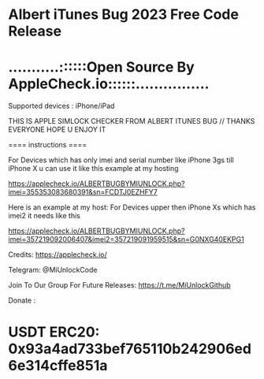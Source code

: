 # Albert iTunes Bug 2023 Free Code Release 
# ...........::::::Open Source By AppleCheck.io::::::................
Supported devices : iPhone/iPad

THIS IS APPLE SIMLOCK CHECKER FROM ALBERT ITUNES BUG // THANKS EVERYONE HOPE U ENJOY IT 

==== instructions ====

For Devices which has only imei and serial number like 
iPhone 3gs till iPhone X u can use it like this example at my hosting 

https://applecheck.io/ALBERTBUGBYMIUNLOCK.php?imei=355353083680391&sn=FCDTJ0EZHFY7


Here is an example at my host:
For Devices upper then iPhone Xs which has imei2 it needs like this 

https://applecheck.io/ALBERTBUGBYMIUNLOCK.php?imei=357219092006407&imei2=357219091959515&sn=G0NXG40EKPG1



Credits: https://applecheck.io/

Telegram: @MiUnlockCode

Join To Our Group For Future Releases: 
https://t.me/MiUnlockGithub

Donate :

# USDT ERC20: 0x93a4ad733bef765110b242906ed6e314cffe851a
 
